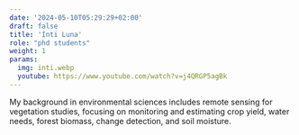 ```yaml
---
date: '2024-05-10T05:29:29+02:00'
draft: false
title: 'Inti Luna'
role: "phd students"
weight: 1
params:
  img: inti.webp
  youtube: https://www.youtube.com/watch?v=j4QRGP5agBk
---
```


My background in environmental sciences includes remote sensing for vegetation studies, focusing on monitoring and estimating crop yield, water needs, forest biomass, change detection, and soil moisture.